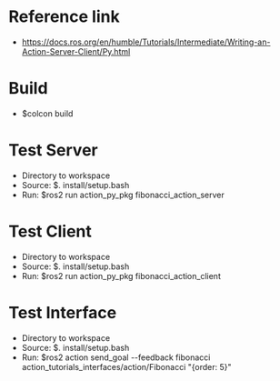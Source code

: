 # Reference link
- https://docs.ros.org/en/humble/Tutorials/Intermediate/Writing-an-Action-Server-Client/Py.html

# Build
- $colcon build

# Test Server
- Directory to workspace
- Source: $. install/setup.bash
- Run: $ros2 run action_py_pkg fibonacci_action_server

# Test Client
- Directory to workspace
- Source: $. install/setup.bash
- Run: $ros2 run action_py_pkg fibonacci_action_client

# Test Interface
- Directory to workspace
- Source: $. install/setup.bash
- Run: $ros2 action send_goal --feedback fibonacci action_tutorials_interfaces/action/Fibonacci "{order: 5}"